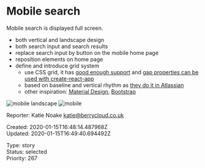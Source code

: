 # Mobile search

Mobile search is displayed full screen.

- both vertical and landscape design
- both search input and search results
- replace search input by button on the mobile home page
- reposition elements on home page
- define and introduce grid system
  - use CSS grid, it has [good enough support](https://caniuse.com/#feat=css-grid) and [gap properties can be used with create-react-app](https://preset-env.cssdb.org/features#gap-properties)
  - based on baseline and vertical rhythm as [they do it in Atlassian](https://atlassian.design/guidelines/product/foundations/grid)
  - other inspiration: [Material Design](https://material.io/design/layout/responsive-layout-grid.html#grid-behavior), [Bootstrap](https://getbootstrap.com/docs/4.0/layout/grid/)



![mobile landscape](https://user-images.githubusercontent.com/492608/51804099-ab6e9f00-225c-11e9-8ec3-db39e8a034ef.png)
![mobile](https://user-images.githubusercontent.com/492608/51804100-ac073580-225c-11e9-8275-c7baf69108d4.png)

Reporter: Katie Noake <katie@berrycloud.co.uk>  

Created: 2020-01-15T16:48:14.487968Z  
Updated: 2020-01-15T16:49:40.694492Z

Type: story  
Status: selected  
Priority: 267
